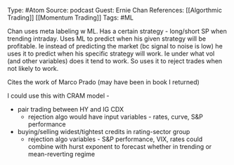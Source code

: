 Type: #Atom 
Source: podcast
Guest: Ernie Chan
References: [[Algorthmic Trading]] [[Momentum Trading]] 
Tags: #ML 

Chan uses meta labeling w ML. Has a certain strategy - long/short SP when trending intraday. Uses ML to predict when his given strategy will be profitable. Ie instead of predicting the market (bc signal to noise is low) he uses it to predict when his specific strategy will work. Ie under what vol (and other variables) does it tend to work. So uses it to reject trades when not likely to work.

Cites the work of Marco Prado (may have been in book I returned)

I could use this with CRAM model -
- pair trading between HY and IG CDX
	- rejection algo would have input variables - rates, curve, S&P performance
- buying/selling widest/tightest credits in rating-sector group
	- rejection algo variables - S&P performance, VIX, rates
could combine with hurst exponent to forecast whether in trending or mean-reverting regime